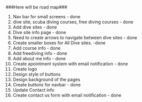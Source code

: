 ###Here will be road map###

1. Nav bar for small screens - done
2. dive site, scuba diving courses, free diving courses - done
3. Add dive sites - done
4. Dive site info page - done
5. Need to create arrows to navigate between dive sites - done
6. Create smaller boxes for All Dive sites. -done
7. Add course info - done
8. Add freediving info - done
9. Add about me info - done
10. Create apointment system with email notification - done
11. Create logo
12. Design style of buttons
13. Design background of the pages
14. Create buttons for navbar - done
15. Update Contact info
16. Create contact us form with email notification - done

